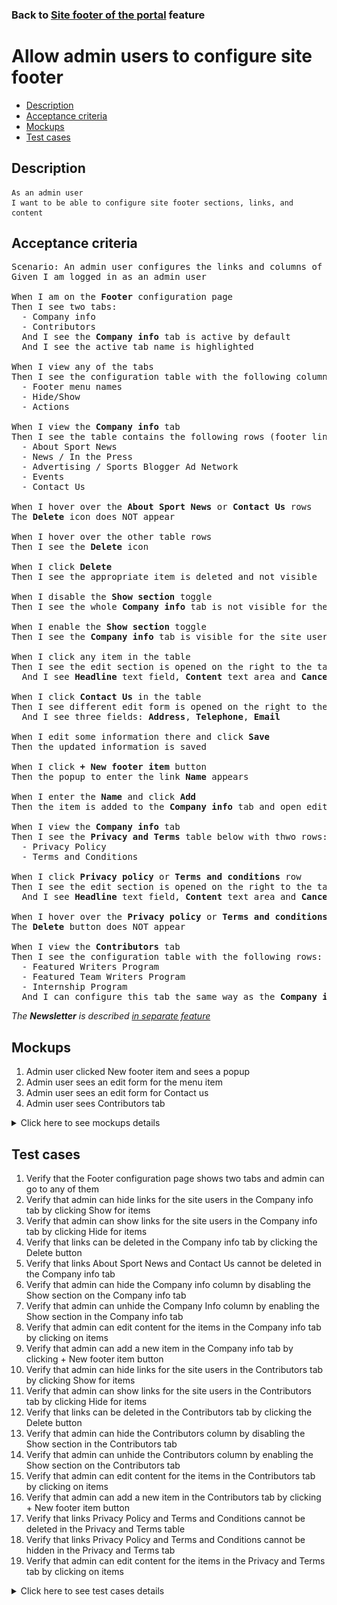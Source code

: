 ### Back to [Site footer of the portal](../../) feature

# Allow admin users to configure site footer

- [Description](#description)
- [Acceptance criteria](#acceptance-criteria)
- [Mockups](#mockups)
- [Test cases](#test-cases)

## Description

    As an admin user
    I want to be able to configure site footer sections, links, and content

## Acceptance criteria

<pre>
Scenario: An admin user configures the links and columns of the site footer and the content of these links and columns
Given I am logged in as an admin user

When I am on the <b>Footer</b> configuration page
Then I see two tabs:
  - Company info
  - Contributors
  And I see the <b>Company info</b> tab is active by default
  And I see the active tab name is highlighted

When I view any of the tabs
Then I see the configuration table with the following columns:
  - Footer menu names
  - Hide/Show
  - Actions

When I view the <b>Company info</b> tab
Then I see the table contains the following rows (footer links):
  - About Sport News
  - News / In the Press
  - Advertising / Sports Blogger Ad Network
  - Events
  - Contact Us

When I hover over the <b>About Sport News</b> or <b>Contact Us</b> rows
The <b>Delete</b> icon does NOT appear

When I hover over the other table rows
Then I see the <b>Delete</b> icon

When I click <b>Delete</b>
Then I see the appropriate item is deleted and not visible

When I disable the <b>Show section</b> toggle
Then I see the whole <b>Company info</b> tab is not visible for the site users

When I enable the <b>Show section</b> toggle
Then I see the <b>Company info</b> tab is visible for the site users

When I click any item in the table
Then I see the edit section is opened on the right to the table
  And I see <b>Headline</b> text field, <b>Content</b> text area and <b>Cancel</b> and <b>Save</b> button

When I click <b>Contact Us</b> in the table
Then I see different edit form is opened on the right to the table
  And I see three fields: <b>Address</b>, <b>Telephone</b>, <b>Email</b>

When I edit some information there and click <b>Save</b>
Then the updated information is saved

When I click <b>+ New footer item</b> button
Then the popup to enter the link <b>Name</b> appears

When I enter the <b>Name</b> and click <b>Add</b>
Then the item is added to the <b>Company info</b> tab and open edit form is on the right side

When I view the <b>Company info</b> tab
Then I see the <b>Privacy and Terms</b> table below with thwo rows:
  - Privacy Policy
  - Terms and Conditions

When I click <b>Privacy policy</b> or <b>Terms and conditions</b> row
Then I see the edit section is opened on the right to the table
  And I see <b>Headline</b> text field, <b>Content</b> text area and <b>Cancel</b> and <b>Save</b> button

When I hover over the <b>Privacy policy</b> or <b>Terms and conditions</b> rows
The <b>Delete</b> button does NOT appear

When I view the <b>Contributors</b> tab
Then I see the configuration table with the following rows:
  - Featured Writers Program
  - Featured Team Writers Program
  - Internship Program
  And I can configure this tab the same way as the <b>Company info</b> tab
</pre>

  <i>The <b>Newsletter</b> is described [in separate feature](/products/sport_news_portal/web_application_features/newsletter_email)</i>

## Mockups

1. Admin user clicked New footer item and sees a popup
2. Admin user sees an edit form for the menu item
3. Admin user sees an edit form for Contact us
4. Admin user sees Contributors tab

<details>
  <summary>Click here to see mockups details</summary>

**1. Admin user clicked New footer item and sees a popup:**

![Admin user clicked New footer item and sees a popup](/products/sport_news_portal/web_application_features/site_footer/images/new_footer_item_popup.png)

**2. Admin user sees an edit form for the menu item:**

![Admin user sees an edit form for the menu item](/products/sport_news_portal/web_application_features/site_footer/images/new_footer_item_form.png)

**3. Admin user sees an edit form for Contact us:**

![Admin user sees an edit form for Contact us](/products/sport_news_portal/web_application_features/site_footer/images/footer_contact_us_form.png)

**4. Admin user sees Contributors tab:**

![Admin user sees Contributors tab](/products/sport_news_portal/web_application_features/site_footer/images/footer_contributors_tab.png)

</details>

## Test cases

1. Verify that the Footer configuration page shows two tabs and admin can go to any of them
2. Verify that admin can hide links for the site users in the Company info tab by clicking Show for items
3. Verify that admin can show links for the site users in the Company info tab by clicking Hide for items
4. Verify that links can be deleted in the Company info tab by clicking the Delete button
5. Verify that links About Sport News and Contact Us cannot be deleted in the Company info tab
6. Verify that admin can hide the Company info column by disabling the Show section on the Company info tab
7. Verify that admin can unhide the Company Info column by enabling the Show section in the Company info tab
8. Verify that admin can edit content for the items in the Company info tab by clicking on items
9. Verify that admin can add a new item in the Company info tab by clicking + New footer item button
10. Verify that admin can hide links for the site users in the Contributors tab by clicking Show for items
11. Verify that admin can show links for the site users in the Contributors tab by clicking Hide for items
12. Verify that links can be deleted in the Contributors tab by clicking the Delete button
13. Verify that admin can hide the Contributors column by disabling the Show section in the Contributors tab
14. Verify that admin can unhide the Contributors column by enabling the Show section on the Contributors tab
15. Verify that admin can edit content for the items in the Contributors tab by clicking on items
16. Verify that admin can add a new item in the Contributors tab by clicking + New footer item button
17. Verify that links Privacy Policy and Terms and Conditions cannot be deleted in the Privacy and Terms table
18. Verify that links Privacy Policy and Terms and Conditions cannot be hidden in the Privacy and Terms tab
19. Verify that admin can edit content for the items in the Privacy and Terms tab by clicking on items

<details>
  <summary>Click here to see test cases details</summary>

### **#1. Verify that the Footer configuration page shows two tabs and admin can go to any of them**

|Preconditions|Steps|Expected result
--------------|-----|----------
|- Log in by admin account</br>- Go to the <b>Footer</b> configuration page|1) On the <b>Footer</b> configuration page, examine all tabs</br>2) Select the <b>Contributors</b> tab|1) There are two tabs shown: <b>Company info</b>, <b>Contributors</b>. <b>Company info</b> is opened by default and highlighted.  The Privacy and Terms table is on <b>Company info</b> page</br>2) The <b>Contributors</b> tab is opened and highlighted|

### **#2. Verify that admin can hide links for the site users in the Company info tab by clicking Show for items**

|Preconditions|Steps|Expected result
--------------|-----|----------
|- Log in by admin account</br>- Go to the <b>Footer</b> configuration page -> <b>Company info</b> tab</br>- There are links which are shown for the users|1) Hover over the table row which is shown (footer link)</br>2) Click <b>Show</b> toggle for the hovered table row (footer link)</br>3) Log out by admin account</br>4) Log in by user account</br>5) Examine if the hided footer link is not visible for a site user|1) Table row (footer link) becomes highlighted</br>2) The <b>Show</b> toggle is switched to <b>Hide</b></br>5) The appropriate item is not visible for the site user|

### **#3. Verify that admin can show links for the site users in the Company info tab by clicking Hide for items**

|Preconditions|Steps|Expected result
--------------|-----|----------
|- Log in by admin account</br>- Go to the <b>Footer</b> configuration page -> <b>Company info</b> tab</br>- There are links that are hidden for the users|1) Hover over the table row which is hidden (footer link)</br>2) Click <b>Hide</b> toggle for the hovered table row (footer link)</br>3) Log out by admin account</br>4) Log in by user account</br>5) Examine if the shown footer link is visible for a site user|1) Table row (footer link) becomes highlighted</br>2) The <b>Hide</b> toggle is switched to <b>Show</b></br>5) The appropriate item is visible for the site user|

### **#4. Verify that links can be deleted in the Company info tab by clicking the Delete button**

|Preconditions|Steps|Expected result
--------------|-----|----------
|- Log in by admin account</br>- Go to the <b>Footer</b> configuration page -> <b>Company info</b> tab</br>- There are links which are shown for the users|1) Hover over the table row which is shown (footer link)</br>2) Click on <b>Delete</b> icon for the hovered table row (footer link)</br>3) Log out by admin account</br>4) Log in by user account</br>5) Examine if the deleted footer link is not visible for the site user|1) Table row (footer link) becomes highlighted</br>2) The appropriate item is deleted and no longer available for admin configuration</br>5) The appropriate item is not visible for the site user|

### **#5. Verify that links About Sport News and Contact Us cannot be deleted in the Company info tab**

|Preconditions|Steps|Expected result
--------------|-----|----------
|- Log in by admin account</br>- Go to the <b>Footer</b> configuration page -> <b>Company info</b> tab</br>- There are links which are shown for the users|1) Hover over the <b>About Sport News</b> (footer link)</br>2) Hover over the <b>Contact Us</b> (footer link)|1) The <b>Delete</b> icon doesn’t appear</br>2) The <b>Delete</b> icon doesn’t appear|

### **#6. Verify that admin can hide the Company info column by disabling the Show section on the Company info tab**

|Preconditions|Steps|Expected result
--------------|-----|----------
|- Log in by admin account</br>- Go to the <b>Footer</b> configuration page -> <b>Company info</b> tab</br>- <b>Show section</b> toggle is enabled on the <b>Company info</b> tab|1) Disable the <b>Show section</b> toggle</br>2) Log out by admin account</br>3) Log in by user account</br>4) Examine if the <b>Company info</b> column is present|4) The <b>Company info</b> column is not visible for the users|

### **#7. Verify that admin can unhide the Company Info column by enabling the Show section in the Company info tab**

|Preconditions|Steps|Expected result
--------------|-----|----------
|- Log in by admin account</br>- Go to the <b>Footer</b> configuration page -> <b>Company info</b> tab</br>- <b>Show section</b> toggle is disabled on the <b>Company info</b> tab|1) Enable the <b>Show section</b> toggle</br>2) Log out by admin account</br>3) Log in by user account</br>4) Examine if the <b>Company info</b> column is present|4) The <b>Company info</b> column is visible for the users with all items which should be shown|

### **#8. Verify that admin can edit content for the items in the Company info tab by clicking on items**

|Preconditions|Steps|Expected result
--------------|-----|----------
|- Log in by admin account</br>- Go to the <b>Footer</b> configuration page -> <b>Company info</b> tab|1) Click any item in the table</br>2) Edit information</br>3) Click save button|1) The edit section is opened on the right to the table</br>3) The appropriate item is saved and edited information is visible for the site user|

### **#9. Verify that admin can add a new item in the Company info tab by clicking + New footer item button**

|Preconditions|Steps|Expected result
--------------|-----|----------
|- Log in by admin account</br>- Go to the <b>Footer</b> configuration page -> <b>Company info</b> tab|1) Click <b>New footer item</b> button</br>2) Enter name</br>3) Click <b>Add</b> button|1) The <b>Add new footer item</b> popup appears with a field to enter <b>Name</b> and <b>Cancel</b> and <b>Add</b> buttons</br>3) The appropriate item is added into the <b>Company info</b> tab and can be edited|

### **#10. Verify that admin can hide links for the site users in the Contributors tab by clicking Show for items**

|Preconditions|Steps|Expected result
--------------|-----|----------
|- Log in by admin account</br>- Go to the <b>Footer</b> configuration page -> <b>Contributors</b> tab</br>- There are links which are shown for the users|1) Hover over the table row which is shown (footer link)</br>2) Turn off the <b>Show</b> toggle for the hovered table row (footer link)</br>3) Log out by admin account</br>4) Log in by user account</br>5) Examine if the hided footer link is not visible for a site user|1) Table row (footer link) becomes highlighted</br>2) The <b>Show</b> toggle is switched to <b>Hide</b></br>5) The appropriate item is not visible for the site user|

### **#11. Verify that admin can show links for the site users in the Contributors tab by clicking Hide for items**

|Preconditions|Steps|Expected result
--------------|-----|----------
|- Log in by admin account</br>- Go to the <b>Footer</b> configuration page -> <b>Contributors</b> tab</br>- There are links which are hidden for the users|1) Hover over the table row which is hidden (footer link)</br>2) Turn on the <b>Hide</b> toggle for the hovered table row (footer link)</br>3) Log out by admin account</br>4) Log in by user account</br>5) Examine if the shown footer link is visible for a site user|1) Table row (footer link) becomes highlighted</br>2) The <b>Hide</b> toggle is switched to <b>Show</b></br>5) The appropriate item is visible for the site user|

### **#12. Verify that links can be deleted in the Contributors tab by clicking the Delete button**

|Preconditions|Steps|Expected result
--------------|-----|----------
|- Log in by admin account</br>- Go to the <b>Footer</b> configuration page -> <b>Contributors</b> tab</br>- There are links which are shown for the users|1) Hover over the table row which is shown (footer link)</br>2) In the hovered table row (footer link), click <b>Delete</b></br>3) Log out by admin account</br>4) Log in by user account</br>5) Examine if the deleted footer link is not visible for a site user|1) Table row (footer link) becomes highlighted</br>2) The appropriate item is deleted and no longer available for admin configuration</br>5) The appropriate item is not visible for the site user|

### **#13. Verify that admin can hide the Contributors column by disabling the Show section in the Contributors tab**

|Preconditions|Steps|Expected result
--------------|-----|----------
|- Log in by admin account</br>- Go to the <b>Footer</b> configuration page -> <b>Contributors</b> tab</br>- <b>Show section</b> toggle is enabled on the <b>Contributors</b> tab|1) Disable the <b>Show section</b> toggle</br>2) Log out by admin account</br>3) Log in by user account</br>4) Examine if the <b>Contributors</b> column is present|4) The <b>Contributors</b> column is not visible for the users|

### **#14. Verify that admin can unhide the Contributors column by enabling the Show section on the Contributors tab**

|Preconditions|Steps|Expected result
--------------|-----|----------
|- Log in by admin account</br>- Go to the <b>Footer</b> configuration page -> <b>Contributors</b> tab</br>- <b>Show section</b> toggle is disabled on the <b>Contributors</b> tab|1) Enable the <b>Show section</b> toggle</br>2) Log out by admin account</br>3) Log in by user account</br>4) Examine if the <b>Contributors</b> column is present|4) The <b>Contributors</b> column is visible for the users with all items which should be shown|

### **#15. Verify that admin can edit content for the items in the Contributors tab by clicking on items**

|Preconditions|Steps|Expected result
--------------|-----|----------
|- Log in by admin account</br>- Go to the <b>Footer</b> configuration page -> <b>Contributors</b> tab|1) Click any item in the table</br>2) Edit information</br>3) Click save button|1) The edit section is opened on the right to the table</br>3) The appropriate item is saved and edited information is visible for the site user|

### **#16. Verify that admin can add a new item in the Contributors tab by clicking + New footer item button**

|Preconditions|Steps|Expected result
--------------|-----|----------
|- Log in by admin account</br>- Go to the <b>Footer</b> configuration page -> <b>Contributors</b> tab|1) Click <b>New footer item</b> button</br>2) Enter name</br>3) Click <b>Add</b> button|1) The <b>Add new footer item</b> popup appears with a field to enter <b>Name</b> and <b>Cancel</b> and <b>Add</b> buttons</br>3) The appropriate item is added into the <b>Contributors</b> tab and can be edited|

### **#17. Verify that links Privacy Policy and Terms and Conditions cannot be deleted in the Privacy and Terms table**

|Preconditions|Steps|Expected result
--------------|-----|----------
|- Log in by admin account</br>- Go to the <b>Footer</b> configuration page -> <b>Privacy and Terms</b> table</br>- There are links which are shown for the users|1) Hover over the <b>Privacy Policy</b> (footer link)</br>2) Hover over the <b>Terms and Conditions</b> (footer link)|1) The <b>Delete</b> icon doesn’t appear</br>2) The <b>Delete</b> icon doesn’t appear|

### **#18. Verify that links Privacy Policy and Terms and Conditions cannot be hidden in the Privacy and Terms tab**

|Preconditions|Steps|Expected result
--------------|-----|----------
|- Log in by admin account</br>- Go to the <b>Footer</b> configuration page -> <b>Privacy and Terms</b> table</br>- There are links which are shown for the users|1) Examine the <b>Privacy Policy</b> item</br>2) Examine the <b>Terms and Conditions</b> item|1) There is no <b>Show/Hide</b> toggle</br>2) There is no <b>Show/Hide</b> toggle</br>|

### **#19. Verify that admin can edit content for the items in the Privacy and Terms tab by clicking on items**

|Preconditions|Steps|Expected result
--------------|-----|----------
|- Log in by admin account</br>- Go to the <b>Footer</b> configuration page -> <b>Privacy and Terms</b> table|1) Click any item in the table</br>2) Edit information</br>3) Click save button|1) The edit section is opened on the right to the table</br>3) The appropriate item is saved and edited information is visible for the site user|

</details>
